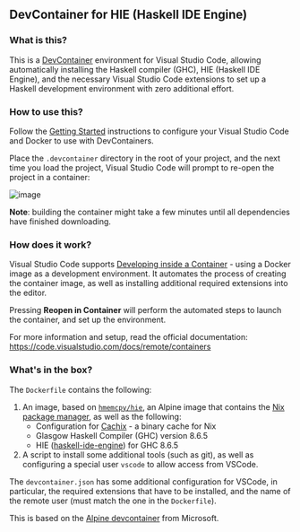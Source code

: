 ## DevContainer for HIE (Haskell IDE Engine)

### What is this?

This is a [DevContainer](https://code.visualstudio.com/docs/remote/containers) environment for Visual Studio Code, allowing automatically installing the Haskell compiler (GHC), HIE (Haskell IDE Engine), and the necessary Visual Studio Code extensions to set up a Haskell development environment with zero additional effort.

### How to use this?

Follow the [Getting Started](https://code.visualstudio.com/docs/remote/containers#_getting-started) instructions to configure your Visual Studio Code and Docker to use with DevContainers.

Place the `.devcontainer` directory in the root of your project, and the next time you load the project, Visual Studio Code will prompt to re-open the project in a container:

![image](https://user-images.githubusercontent.com/601206/73298150-7bfac580-4215-11ea-81d3-a8fabab98e30.png)

**Note**: building the container might take a few minutes until all dependencies have finished downloading.

### How does it work?

Visual Studio Code supports [Developing inside a Container](https://code.visualstudio.com/docs/remote/containers) - using a Docker image as a development environment. It automates the process of creating the container image, as well as installing additional required extensions into the editor.

Pressing **Reopen in Container** will perform the automated steps to launch the container, and set up the environment.

For more information and setup, read the official documentation: https://code.visualstudio.com/docs/remote/containers

### What's in the box?

The `Dockerfile` contains the following:

1. An image, based on [`hmemcpy/hie`](https://hub.docker.com/r/hmemcpy/hie), an Alpine image that contains the [Nix package manager](https://nixos.org/nix/), as well as the following:
   * Configuration for [Cachix](https://cachix.org/) - a binary cache for Nix
   * Glasgow Haskell Compiler (GHC) version 8.6.5
   * HIE ([haskell-ide-engine](https://github.com/haskell/haskell-ide-engine)) for GHC 8.6.5
2. A script to install some additional tools (such as git), as well as configuring a special user `vscode` to allow access from VSCode.

The `devcontainer.json` has some additional configuration for VSCode, in particular, the required extensions that have to be installed, and the name of the remote user (must match the one in the `Dockerfile`).

This is based on the [Alpine devcontainer](https://github.com/microsoft/vscode-dev-containers/tree/master/containers/alpine-3.10-git/.devcontainer) from Microsoft.
